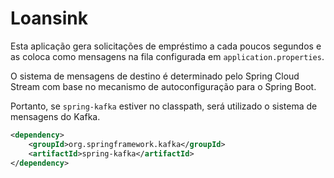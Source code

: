 # Loansink

Esta aplicação gera solicitações de empréstimo a cada poucos segundos e as 
coloca como mensagens na fila configurada em `application.properties`.

O sistema de mensagens de destino é determinado pelo Spring Cloud Stream com 
base no mecanismo de autoconfiguração para o Spring Boot.

Portanto, se `spring-kafka` estiver no classpath, será utilizado 
o sistema de mensagens do Kafka.

```xml
<dependency>
	<groupId>org.springframework.kafka</groupId>
	<artifactId>spring-kafka</artifactId>
</dependency>
``` 